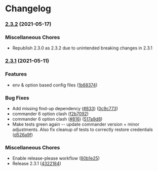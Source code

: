 # Changelog

### [2.3.2](https://www.github.com/google/clasp/compare/v2.3.0...v2.3.2) (2021-05-17)

### Miscellaneous Chores

* Republish 2.3.0 as 2.3.2 due to unintended breaking changes in 2.3.1

### [2.3.1](https://www.github.com/google/clasp/compare/v2.3.0...v2.3.1) (2021-05-11)


### Features

* env & option based config files ([1b68374](https://www.github.com/google/clasp/commit/1b6837480b2e22cb8728cb80b2d8cfa36381d982))


### Bug Fixes

* Add missing find-up dependency ([#833](https://www.github.com/google/clasp/issues/833)) ([0c9c773](https://www.github.com/google/clasp/commit/0c9c773ff800be23aba2b32a049fec186c2e8507))
* commander 6 option clash ([f2b7092](https://www.github.com/google/clasp/commit/f2b709260d4581ad5f5ac78121481824ab54f076))
* commander 6 option clash ([#816](https://www.github.com/google/clasp/issues/816)) ([517a9d8](https://www.github.com/google/clasp/commit/517a9d8ff71c89f0665ae57903111529eb8d6dd7))
* Make tests green again -- update commander version + minor adjustments. Also fix cleanup of tests to correctly restore credentials ([d526a9f](https://www.github.com/google/clasp/commit/d526a9fa9cc4975e27c3c153cad870ca3351b89b))


### Miscellaneous Chores

* Enable release-please workflow ([60b1e25](https://www.github.com/google/clasp/commit/60b1e25a343204ce6fbff9ce5a056b479d17bbe1))
* Release 2.3.1 ([4322184](https://www.github.com/google/clasp/commit/432218430e9d1506f7a09d65893b83c951c529be))
